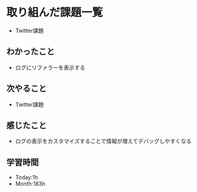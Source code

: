# 取り組んだ課題一覧
- Twitter課題
## わかったこと
- ログにリファラーを表示する
## 次やること
- Twitter課題
## 感じたこと
- ログの表示をカスタマイズすることで情報が増えてデバッグしやすくなる
## 学習時間
- Today:1h
- Month:183h
